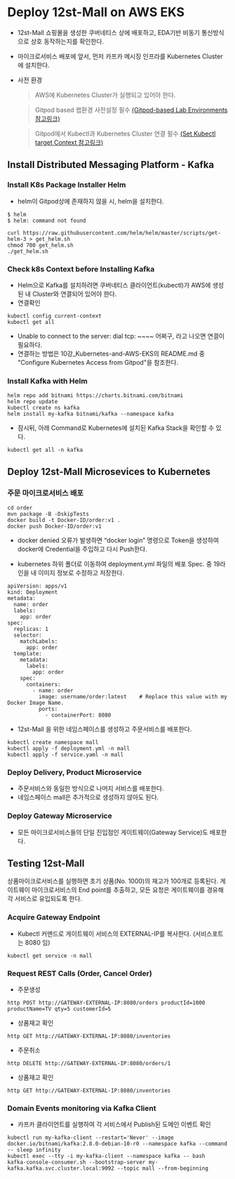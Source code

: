 # Deploy 12st-Mall on AWS EKS

- 12st-Mall 쇼핑몰을 생성한 쿠버네티스 상에 배포하고, EDA기반 비동기 통신방식으로 상호 동작하는지를 확인한다.
- 마이크로서비스 배포에 앞서, 먼저 카프카 메시징 인프라를 Kubernetes Cluster에 설치한다.

- 사전 환경
  > AWS에 Kubernetes Cluster가 실행되고 있어야 한다.

  > Gitpod based 랩환경 사전설정 필수
[(Gitpod-based Lab Environments 참고링크)](https://github.com/acmexii/msaez-labs/tree/main/06%EA%B0%95_Sample-Order-Microservice#configure-web-based-rumtime-environments)

  > Gitpod에서 Kubectl과 Kubernetes Cluster 연결 필수
[(Set Kubectl target Context 참고링크)](https://github.com/acmexii/msaez-labs/tree/main/10%EA%B0%95_Kubernetes-and-AWS-EKS#configure-kubernetes-access-from-gitpod)

## Install Distributed Messaging Platform - Kafka


### Install K8s Package Installer Helm 
- helm이 Gitpod상에 존재하지 않을 시, helm을 설치한다. 
```
$ helm 
$ helm: command not found
```

```
curl https://raw.githubusercontent.com/helm/helm/master/scripts/get-helm-3 > get_helm.sh
chmod 700 get_helm.sh
./get_helm.sh
```

### Check k8s Context before Installing Kafka
- Helm으로 Kafka를 설치하려면 쿠버네티스 클라이언트(kubectl)가 AWS에 생성된 내 Cluster와 연결되어 있어야 한다.
- 연결확인 
```
kubectl config current-context
kubectl get all
```
- Unable to connect to the server: dial tcp: ~~~~ 어쩌구, 라고 나오면 연결이 필요하다.
- 연결하는 방법은 10강_Kubernetes-and-AWS-EKS의 README.md 중 "Configure Kubernetes Access from Gitpod"을 참조한다.

### Install Kafka with Helm
```
helm repo add bitnami https://charts.bitnami.com/bitnami
helm repo update
kubectl create ns kafka
helm install my-kafka bitnami/kafka --namespace kafka
```

- 잠시뒤, 아래 Command로 Kubernetes에 설치된 Kafka Stack을 확인할 수 있다.
```
kubectl get all -n kafka
```

## Deploy 12st-Mall Microsevices to Kubernetes

### 주문 마이크로서비스 배포
```
cd order
mvn package -B -DskipTests
docker build -t Docker-ID/order:v1 .
docker push Docker-ID/order:v1
```
- docker denied 오류가 발생하면 “docker login” 명령으로 Token을 생성하여 docker에 Credential을 주입하고 다시 Push한다.

- kubernetes 하위 폴더로 이동하여 deployment.yml 파일의 배포 Spec. 중 19라인을 내 이미지 정보로 수정하고 저장한다.
```
apiVersion: apps/v1
kind: Deployment
metadata:
  name: order
  labels:
    app: order
spec:
  replicas: 1
  selector:
    matchLabels:
      app: order
  template:
    metadata:
      labels:
        app: order
    spec:
      containers:
        - name: order
          image: username/order:latest    # Replace this value with my Docker Image Name.
          ports:
            - containerPort: 8080
```

- 12st-Mall 을 위한 네임스페이스를 생성하고 주문서비스를 배포한다.
```
kubectl create namespace mall
kubectl apply -f deployment.yml -n mall
kubectl apply -f service.yaml -n mall
```

### Deploy Delivery, Product Microservice 
- 주문서비스와 동일한 방식으로 나머지 서비스를 배포한다.
- 네임스페이스 mall은 추가적으로 생성하지 않아도 된다.

### Deploy Gateway Microservice 
- 모든 마이크로서비스들의 단일 진입점인 게이트웨이(Gateway Service)도 배포한다.

## Testing 12st-Mall 

상품마이크로서비스를 실행하면 초기 상품(No. 1000)의 재고가 100개로 등록된다.
게이트웨이 마이크로서비스의 End point를 추출하고, 모든 요청은 게이트웨이를 경유해 각 서비스로 유입되도록 한다.

### Acquire Gateway Endpoint
- Kubectl 커맨드로 게이트웨이 서비스의 EXTERNAL-IP를 복사한다. (서비스포트는 8080 임)
```
kubectl get service -n mall
```

### Request REST Calls (Order, Cancel Order)

- 주문생성
```
http POST http://GATEWAY-EXTERNAL-IP:8080/orders productId=1000 productName=TV qty=5 customerId=5
```
- 상품재고 확인
```
http GET http://GATEWAY-EXTERNAL-IP:8080/inventories
```
- 주문취소
```
http DELETE http://GATEWAY-EXTERNAL-IP:8080/orders/1
```
- 상품재고 확인
```
http GET http://GATEWAY-EXTERNAL-IP:8080/inventories
```

### Domain Events monitoring via Kafka Client

- 카프카 클라이언트를 실행하여 각 서비스에서 Publish된 도메인 이벤트 확인
```
kubectl run my-kafka-client --restart='Never' --image docker.io/bitnami/kafka:2.8.0-debian-10-r0 --namespace kafka --command -- sleep infinity
kubectl exec --tty -i my-kafka-client --namespace kafka -- bash
kafka-console-consumer.sh --bootstrap-server my-kafka.kafka.svc.cluster.local:9092 --topic mall --from-beginning
```

